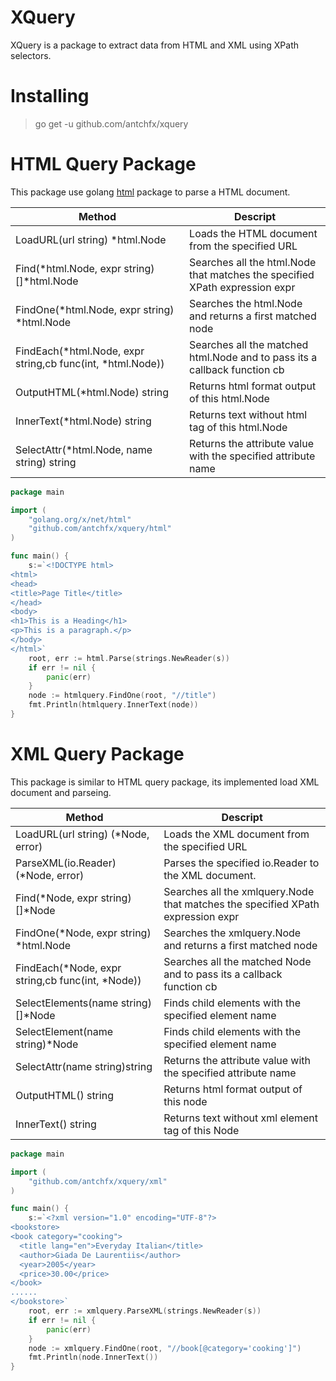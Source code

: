 XQuery
====
XQuery is a package to extract data from HTML and XML using XPath selectors.

Installing
====

> go get -u github.com/antchfx/xquery

HTML Query Package
===
This package use golang [html](https://godoc.org/golang.org/x/net/html) package to parse a HTML document.

|Method                    |Descript|
|--------------------------|----------------|
|LoadURL(url string) *html.Node |Loads the HTML document from the specified URL|
|Find(*html.Node, expr string) []*html.Node|Searches all the html.Node that matches the specified XPath expression expr|
|FindOne(*html.Node, expr string) *html.Node|Searches the html.Node and returns a first matched node|
|FindEach(*html.Node, expr string,cb func(int, *html.Node))|Searches all the matched html.Node and to pass its a callback function cb|
|OutputHTML(*html.Node) string|Returns html format output of this html.Node|
|InnerText(*html.Node) string|Returns text without html tag of this html.Node|
|SelectAttr(*html.Node, name string) string|Returns the attribute value with the specified attribute name|

```go
package main

import (
    "golang.org/x/net/html"
    "github.com/antchfx/xquery/html"	
)

func main() {
	s:=`<!DOCTYPE html>
<html>
<head>
<title>Page Title</title>
</head>
<body>
<h1>This is a Heading</h1>
<p>This is a paragraph.</p>
</body>
</html>`
	root, err := html.Parse(strings.NewReader(s))
	if err != nil {
		panic(err)
	}
	node := htmlquery.FindOne(root, "//title")
	fmt.Println(htmlquery.InnerText(node))	
}
```

XML Query Package
===
This package is similar to HTML query package, its implemented load XML document and parseing.

|Method                    |Descript|
|--------------------------|----------------|
|LoadURL(url string) (*Node, error) |Loads the XML document from the specified URL|
|ParseXML(io.Reader) (*Node, error)|Parses the specified io.Reader to the XML document.|
|Find(*Node, expr string) []*Node|Searches all the xmlquery.Node that matches the specified XPath expression expr|
|FindOne(*Node, expr string) *html.Node|Searches the xmlquery.Node and returns a first matched node|
|FindEach(*Node, expr string,cb func(int, *Node))|Searches all the matched Node and to pass its a callback function cb|
|SelectElements(name string)[]*Node|Finds child elements with the specified element name|
|SelectElement(name string)*Node|Finds child elements with the specified element name|
|SelectAttr(name string)string|Returns the attribute value with the specified attribute name|
|OutputHTML() string|Returns html format output of this node|
|InnerText() string|Returns text without xml element tag of this Node|

```go
package main

import (
	"github.com/antchfx/xquery/xml"
)

func main() {
	s:=`<?xml version="1.0" encoding="UTF-8"?>
<bookstore>
<book category="cooking">
  <title lang="en">Everyday Italian</title>
  <author>Giada De Laurentiis</author>
  <year>2005</year>
  <price>30.00</price>
</book>
......
</bookstore>`
	root, err := xmlquery.ParseXML(strings.NewReader(s))
	if err != nil {
		panic(err)
	}
	node := xmlquery.FindOne(root, "//book[@category='cooking']")
	fmt.Println(node.InnerText())
}
```